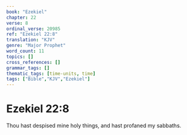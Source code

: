 ```yaml
---
book: "Ezekiel"
chapter: 22
verse: 8
ordinal_verse: 20985
ref: "Ezekiel 22:8"
translation: "KJV"
genre: "Major Prophet"
word_count: 11
topics: []
cross_references: []
grammar_tags: []
thematic_tags: [time-units, time]
tags: ["Bible","KJV","Ezekiel"]
---
```


# Ezekiel 22:8

Thou hast despised mine holy things, and hast profaned my sabbaths.
